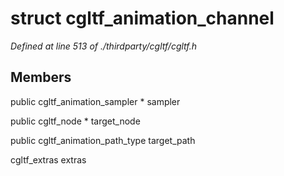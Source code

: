 # struct cgltf_animation_channel

*Defined at line 513 of ./thirdparty/cgltf/cgltf.h*

## Members

public cgltf_animation_sampler * sampler

public cgltf_node * target_node

public cgltf_animation_path_type target_path

cgltf_extras extras



